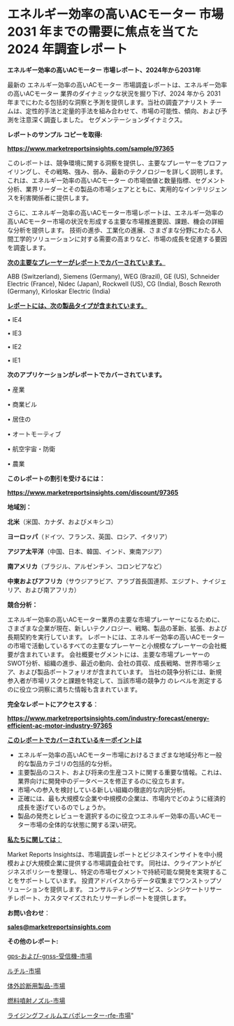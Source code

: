# エネルギー効率の高いACモーター 市場 2031 年までの需要に焦点を当てた 2024 年調査レポート

<strong>エネルギー効率の高いACモーター 市場レポート、2024年から2031年</strong>

最新の エネルギー効率の高いACモーター 市場調査レポートは、エネルギー効率の高いACモーター 業界のダイナミックな状況を掘り下げ、2024 年から 2031 年までにわたる包括的な洞察と予測を提供します。当社の調査アナリスト チームは、定性的手法と定量的手法を組み合わせて、市場の可能性、傾向、および予測を注意深く調査しました。 セグメンテーションダイナミクス。



<strong>レポートのサンプル コピーを取得:</strong> <a href=https://www.marketreportsinsights.com/sample/97365>

<strong><u>https://www.marketreportsinsights.com/sample/97365</u></strong></a>

このレポートは、競争環境に関する洞察を提供し、主要なプレーヤーをプロファイリングし、その戦略、強み、弱み、最新のテクノロジーを詳しく説明します。 これは、エネルギー効率の高いACモーター の市場価値と数量指標、セグメント分析、業界リーダーとその製品の市場シェアとともに、実用的なインテリジェンスを利害関係者に提供します。

さらに、エネルギー効率の高いACモーター市場レポートは、エネルギー効率の高いACモーター市場の状況を形成する主要な市場推進要因、課題、機会の詳細な分析を提供します。 技術の進歩、工業化の進展、さまざまな分野にわたる人間工学的ソリューションに対する需要の高まりなど、市場の成長を促進する要因を調査します。



<strong><u>次の主要なプレーヤーがレポートでカバーされています。</u></strong>

ABB (Switzerland), Siemens (Germany), WEG (Brazil), GE (US), Schneider Electric (France), Nidec (Japan), Rockwell (US), CG (India), Bosch Rexroth (Germany), Kirloskar Electric (India)



<strong><u><b>レポートには、次の製品タイプが含まれています。</b></u></strong>

• IE4

•  IE3

•  IE2

•  IE1



<strong><b>次のアプリケーションがレポートでカバーされています。</b></strong>

• 産業

• 商業ビル

• 居住の

• オートモーティブ

• 航空宇宙・防衛

• 農業



<strong><b>このレポートの割引を受けるには：</b></strong><a href=https://www.marketreportsinsights.com/discount/97365>

<strong><u>https://www.marketreportsinsights.com/discount/97365</u></strong></a>



<strong>地域別：</strong>



<strong>北米</strong>（米国、カナダ、およびメキシコ）



<strong>ヨーロッパ</strong>（ドイツ、フランス、英国、ロシア、イタリア）



<strong>アジア太平洋</strong>（中国、日本、韓国、インド、東南アジア）



<strong>南アメリカ</strong>（ブラジル、アルゼンチン、コロンビアなど）



<strong>中東およびアフリカ</strong>（サウジアラビア、アラブ首長国連邦、エジプト、ナイジェリア、および南アフリカ）



<strong>競合分析：</strong>

エネルギー効率の高いACモーター業界の主要な市場プレーヤーになるために、さまざまな企業が現在、新しいテクノロジー、戦略、製品の革新、拡張、および長期契約を実行しています。 レポートには、エネルギー効率の高いACモーターの市場で活動しているすべての主要なプレーヤーと小規模なプレーヤーの会社概要が含まれています。 会社概要セグメントには、主要な市場プレーヤーのSWOT分析、組織の進歩、最近の動向、会社の買収、成長戦略、世界市場シェア、および製品ポートフォリオが含まれています。 当社の競争分析には、新規参入者が市場リスクと課題を特定して、当該市場の競争力 のレベルを測定するのに役立つ洞察に満ちた情報も含まれています。



<strong>完全なレポートにアクセスする</strong>：

<a href=https://www.marketreportsinsights.com/industry-forecast/energy-efficient-ac-motor-industry-97365>

<strong><u>https://www.marketreportsinsights.com/industry-forecast/energy-efficient-ac-motor-industry-97365</u></strong></a>



<strong><u><b>このレポートでカバーされているキーポイントは</b></u></strong>
<ul>
  <li>エネルギー効率の高いACモーター市場におけるさまざまな地域分布と一般的な製品カテゴリの包括的な分析。</li>
  <li>主要製品のコスト、および将来の生産コストに関する重要な情報。これは、業界向けに開発中のデータベースを修正するのに役立ちます。</li>
  <li>市場への参入を検討している新しい組織の徹底的な内訳分析。</li>
  <li>正確には、最も大規模な企業や中規模の企業は、市場内でどのように経済的成長を遂げているのでしょうか。</li>
  <li>製品の発売とレビューを選択するのに役立つエネルギー効率の高いACモーター市場の全体的な状態に関する深い研究。</li>
</ul>


<strong><u><b>私たちに関しては：</b></u></strong>

Market Reports Insightsは、市場調査レポートとビジネスインサイトを中小規模および大規模企業に提供する市場調査会社です。 同社は、クライアントがビジネスポリシーを整理し、特定の市場セグメントで持続可能な開発を実現することをサポートしています。 投資アドバイスからデータ収集までワンストップソリューションを提供します。 コンサルティングサービス、シンジケートリサーチレポート、カスタマイズされたリサーチレポートを提供します。



<strong><b>お問い合わせ</b></strong>：

<a href=mailto:sales@marketreportsinsights.com>

<strong><u>sales@marketreportsinsights.com</u></strong></a>



<strong>その他のレポート:</strong>

<a href=https://www.linkedin.com/pulse/gps-および-gnss-受信機-市場-2023-最新の-cagr-および成長分析-fiaef/>gps-および-gnss-受信機-市場</a>

<a href=https://www.linkedin.com/pulse/ルチル-市場-2023-収益と成長ドライバー-2030-pr-news-hub-licdf/>ルチル-市場</a>

<a href=https://www.linkedin.com/pulse/体外診断用製品-市場-2023-swot-分析と成長率-2030-analytics-avenue-360-analysis-ml6wf/>体外診断用製品-市場</a>

<a href=https://www.linkedin.com/pulse/燃料噴射ノズル-市場-2023-新興市場-将来の動向と市場需要-2030-pr-news-hub-ez6rf/>燃料噴射ノズル-市場</a>

<a href=https://www.linkedin.com/pulse/ライジングフィルムエバポレーター-rfe-市場-2023-総合分析と事業成長戦略-ynlpf/>ライジングフィルムエバポレーター-rfe-市場</a>"
